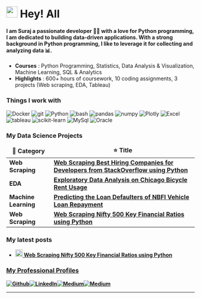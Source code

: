 <h1><img src="https://i.imgur.com/04Yxzpb.gif" width="30"/> Hey! All </h1>

#### I am Suraj a passionate developer 👨‍💻 with a love for Python programming, I am dedicated to building data-driven applications. With a strong background in Python programming, I like to leverage it for collecting and analyzing data 📊.

- **Courses** : Python Programming, Statistics, Data Analysis & Visualization, Machine Learning, SQL & Analytics
- **Highlights** : 600+ hours of coursework, 10 coding assignments, 3 projects (Web scraping, EDA, Tableau)
  


<h3>Things I work with</h3>
<p>
  <img alt="Docker" src="https://img.shields.io/badge/-Docker-46a2f1?style=flat-square&logo=docker&logoColor=white" />
  <img alt="git" src="https://img.shields.io/badge/-Git-F05032?style=flat-square&logo=git&logoColor=white" />
  <img alt="Python" src="https://img.shields.io/badge/-Python-ea2845?style=flat-square&logo=python&logoColor=white" />
  <img alt="bash" src="https://img.shields.io/badge/-Bash-DD0031?style=flat-square&logo=GNU&logoColor=white" />
  <img alt="pandas" src="https://img.shields.io/badge/-Pandas-CB3837?style=flat-square&logo=pandas&logoColor=white" />
  <img alt="numpy" src="https://img.shields.io/badge/-Numpy-E34F26?style=flat-square&logo=numpy&logoColor=white" />
  <img alt="Plotly" src="https://img.shields.io/badge/-Plotly-FB542B?style=flat-square&logo=plotly&logoColor=white" />
  <img alt="Excel" src="https://img.shields.io/badge/-Excel-EC4A3F?style=flat-square&logo=microsoft&logoColor=white" />
  <img alt="tableau" src="https://img.shields.io/badge/-Tableau-F9A03C?style=flat-square&logo=Tableau&logoColor=white" />
  <img alt="scikit-learn" src="https://img.shields.io/badge/-ScikitLearn-F7B93E?style=flat-square&logo=scikit-learn&logoColor=white" />
  <img alt="MySql" src="https://img.shields.io/badge/-MySql-13aa52?style=flat-square&logo=mysql&logoColor=white" />
  <img alt="Oracle" src="https://img.shields.io/badge/-Oracle-43853d?style=flat-square&logo=Oracle&logoColor=white" />
</p>
<h3>My Data Science Projects</h3>
<table>
  <thead align="center">
    <tr border: none;>
      <td><b>🎁 Category</b></td>
      <td><b>⭐ Title</b></td>
    </tr>
  </thead>
  <tbody>
    <tr>
      <td><a><b>Web Scraping</b></a></td>
      <td><a href="https://github.com/Suraj01Dev/Data-Science-Projects/tree/main/Web%20Scraping%20Projects/Scraping%20StackOverflow%20Jobs"><b>Web Scraping Best Hiring Companies for Developers from StackOverflow using Python</b><a></td>
    </tr>
    <tr>
      <td><a><b>EDA</b></a></td>
      <td><a href="https://github.com/Suraj01Dev/Data-Science-Projects/tree/main/EDA%20Projects/EDA%20on%20Chicago%20Bicycle%20Rent%20Usage"><b>Exploratory Data Analysis on Chicago Bicycle Rent Usage</b></a></td>
    </tr>
    <tr>
      <td><a><b>Machine Learning</b></a></td>
      <td><a href=""><b>Predicting the Loan Defaulters of NBFI Vehicle Loan Repayment</b></a></td>
    </tr>
    <tr>
      <td><a><b>Web Scraping</b></a></td>
      <td><a href="https://github.com/Suraj01Dev/Data-Science-Projects/tree/main/Web%20Scraping%20Projects/Scraping%20Nifty500%20Stocks"><b>Web Scraping Nifty 500 Key Financial Ratios using Python</b></a></td>
    </tr>
  </tbody>
</table>
<h3>My latest posts</h3>
<ul>
  <li><a href="https://medium.com/@suraj2001dev/web-scraping-nifty-500-key-financial-ratios-using-python-6db7455e2fa8"><b><img src="https://i.imgur.com/xbBQokT.jpg" width="20" alt="new" /> Web Scraping Nifty 500 Key Financial Ratios using Python</i></li>

</ul>


        
<h3>My Professional Profiles</h3>
<p><a href="https://github.com/Suraj01Dev" target="_blank"><img alt="Github" src="https://img.shields.io/badge/GitHub-%2312100E.svg?&style=for-the-badge&logo=Github&logoColor=white" /><a href="https://www.linkedin.com/in/suraj-d-0330b6134/" target="_blank"><img alt="LinkedIn" src="https://img.shields.io/badge/linkedin-%230077B5.svg?&style=for-the-badge&logo=linkedin&logoColor=white" /></a><a href="https://medium.com/@suraj2001dev" target="_blank"><img alt="Medium" src="https://img.shields.io/badge/medium-%2312100E.svg?&style=for-the-badge&logo=medium&logoColor=white" /></a><a href="https://jovian.com/suraj2001dev" target="_blank"><img alt="Medium" src="https://img.shields.io/badge/jovian-%2312100E.svg?&style=for-the-badge&logo=jovian.com&logoColor=white" /></a>
</p>

-----------
